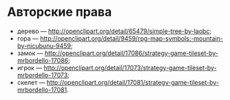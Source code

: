 # Авторские права

* дерево &mdash; http://openclipart.org/detail/65479/simple-tree-by-laobc;
* гора &mdash; http://openclipart.org/detail/9459/rpg-map-symbols:-mountain-by-nicubunu-9459;
* замок &mdash; http://openclipart.org/detail/17086/strategy-game-tileset-by-mrbordello-17086;
* игрок &mdash; http://openclipart.org/detail/17073/strategy-game-tileset-by-mrbordello-17073;
* скелет &mdash; http://openclipart.org/detail/17081/strategy-game-tileset-by-mrbordello-17081.
